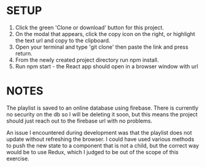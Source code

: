 <h1>SETUP</h1>

1. Click the green 'Clone or download' button for this project.
2. On the modal that appears, click the copy icon on the right, or highlight the text url and copy to the clipboard.
3. Open your terminal and type 'git clone' then paste the link and press return.
4. From the newly created project directory run npm install.
5. Run npm start - the React app should open in a browser window with url

<h1>NOTES</h1>

The playlist is saved to an online database using firebase. There is currently no security on the db so I will be deleting it soon, but this means the project should just reach out to the firebase url with no problems.

An issue I encountered during development was that the playlist does not update without refreshing the browser. I could have used various methods to push the new state to a component that is not a child, but the correct way would be to use Redux, which I judged to be out of the scope of this exercise.
